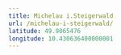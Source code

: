 ```yaml
---
title: Michelau i.Steigerwald
url: /michelau-i-steigerwald/
latitude: 49.9065476
longitude: 10.430636400000001
---
```

